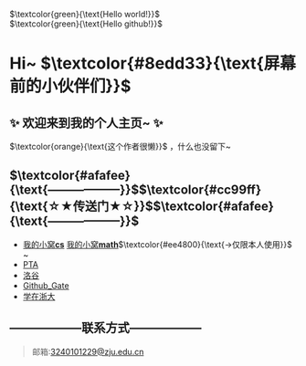 $`\textcolor{green}{\text{Hello world!}}`$   
$`\textcolor{green}{\text{Hello github!}}`$  
# Hi~ $`\textcolor{#8edd33}{\text{屏幕前的小伙伴们}}`$
## ✨ 欢迎来到我的个人主页~ ✨  
$`\textcolor{orange}{\text{这个作者很懒}}`$ ，什么也没留下~  

## $`\textcolor{#afafee}{\text{——————}}`$$`\textcolor{#cc99ff}{\text{☆★传送门★☆}}`$$`\textcolor{#afafee}{\text{——————}}`$
- [我的小窝**cs**](https://github.com/zju1229/Tsingsia229/tree/main) [我的小窝**math**](https://github.com/zju1229/Tsingsia516)$`\textcolor{#ee4800}{\text{->仅限本人使用}}`$ ~  
- [PTA](https://pintia.cn/home)
- [洛谷](https://www.luogu.com.cn/)
- [Github_Gate](https://github.com/zju1229/Tsingsia229_OUTPUT/blob/main/README.md#gate)
- [学在浙大](https://courses.zju.edu.cn/user/index#/)

## ——————联系方式——————
> 邮箱:3240101229@zju.edu.cn

